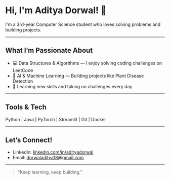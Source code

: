 # Hi, I'm Aditya Dorwal! 👋

I'm a 3rd-year Computer Science student who loves solving problems and building projects.

---

## What I’m Passionate About

- 💻 Data Structures & Algorithms — I enjoy solving coding challenges on LeetCode  
- 🤖 AI & Machine Learning — Building projects like Plant Disease Detection  
- 🚀 Learning new skills and taking on challenges every day

---

## Tools & Tech

Python | Java | PyTorch | Streamlit | Git | Docker

---

## Let’s Connect!

- LinkedIn: [linkedin.com/in/adityadorwal](https://www.linkedin.com/in/aditya-dorwal-b4a488288/)  
- Email: dorwaladitya18@gmail.com 

---

> “Keep learning, keep building.”
